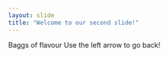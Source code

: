 ```yaml
---
layout: slide
title: "Welcome to our second slide!"
---
```

Baggs of flavour
Use the left arrow to go back!

